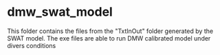 # dmw_swat_model
This folder contains the files from the "TxtInOut" folder generated by the SWAT model.
The exe files are able to run DMW calibrated model under divers conditions
